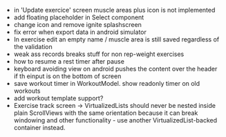 - in 'Update exercice' screen muscle areas plus icon is not implemented
- add floating placeholder in Select component
- change icon and remove ignite splashscreen
- fix error when export data in android simulator
- In exercise edit an empty name / muscle area is still saved regardless of the validation
- weak ass records breaks stuff for non rep-weight exercises
- how to resume a rest timer after pause
- keyboard avoiding view on android pushes the content over the header if th einput is on the bottom of screen
- save workout timer in WorkoutModel. show readonly timer on old workouts
- add workout template support?
- Exercise track screen ->  VirtualizedLists should never be nested inside plain ScrollViews with the same orientation because it can break windowing and other functionality - use another VirtualizedList-backed container instead. 